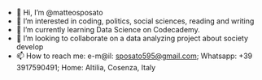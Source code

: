 - 👋 Hi, I’m @matteosposato
- 👀 I’m interested in coding, politics, social sciences, reading and writing
- 🌱 I’m currently learning Data Science on Codecademy.
- 💞️ I’m looking to collaborate on a data analyzing project about society develop
- 📫 How to reach me: e-m@il: sposato595@gmail.com; Whatsapp: +39 3917590491; Home: Altilia, Cosenza, Italy

<!---
matteosposato/matteosposato is a ✨ special ✨ repository because its `aboutme.md` (this file) appears on your GitHub profile.
You can click the Preview link to take a look at your changes.
--->
